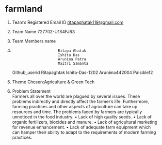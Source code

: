 # farmland
1.	Team’s Registered Email ID  ritapaghatak119@gmail.com

2.	Team Name		      727702-U1S4FJ83
3.	Team Members name        
4.                          Ritapa Ghatak
                            Ishita Das
                            Arunima Patra
                            Maitri Samanta

   Github_userid
                        Ritapaghtak
                        Ishita-Das-1202
                        Arunima442004
                        Paisible12

                        
6.	 Theme Chosen:Agriculture & Green Tech
7.    Problem Statement                            
      Farmers all over the world are plagued by several issues. These problems indirectly and directly affect the farmer’s life. Furthermore, farming practices and 
      other aspects of agriculture can take up resources and time. The problems faced by farmers are typically unnoticed in the food industry. 
      •	Lack of high quality seeds.
      •	Lack of organic fertilizers, biocides and manure.
      •	Lack of agricultural marketing for revenue enhancement. 
      •	Lack of adequate farm equipment which can hamper their ability to adapt to the requirements of modern farming practices.


 

